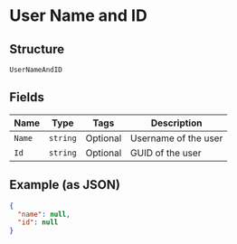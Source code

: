 
# User Name and ID

## Structure

`UserNameAndID`

## Fields

| Name | Type | Tags | Description |
|  --- | --- | --- | --- |
| `Name` | `string` | Optional | Username of the user |
| `Id` | `string` | Optional | GUID of the user |

## Example (as JSON)

```json
{
  "name": null,
  "id": null
}
```

